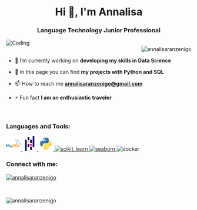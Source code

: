 <h1 align="center">Hi 👋, I'm Annalisa</h1>
<h3 align="center"> Language Technology Junior Professional</h3>

<img align="left" alt="Coding" width="400" src="https://i.pinimg.com/originals/e7/26/c7/e726c74ac081eed50feee1433d12c998.gif">

<p align="right"> <img src="https://komarev.com/ghpvc/?username=annalisaranzenigo&label=Profile%20views&color=0e75b6&style=flat" alt="annalisaranzenigo" /> </p>

- 🔭 I’m currently working on **developing my skills in Data Science**

- 🌱 In this page you can find **my projects with Python and SQL**

- 📫 How to reach me **annalisaranzenigo@gmail.com**

- ⚡ Fun fact **I am an enthusiastic traveler**

<br/>

<h3 align="left">Languages and Tools:</h3>
<p align="left"> <a href="https://www.mysql.com/" target="_blank" rel="noreferrer"> <img src="https://raw.githubusercontent.com/devicons/devicon/master/icons/mysql/mysql-original-wordmark.svg" alt="mysql" width="40" height="40"/> </a> <a href="https://pandas.pydata.org/" target="_blank" rel="noreferrer"> <img src="https://raw.githubusercontent.com/devicons/devicon/2ae2a900d2f041da66e950e4d48052658d850630/icons/pandas/pandas-original.svg" alt="pandas" width="40" height="40"/> </a> <a href="https://www.python.org" target="_blank" rel="noreferrer"> <img src="https://raw.githubusercontent.com/devicons/devicon/master/icons/python/python-original.svg" alt="python" width="40" height="40"/> </a> <a href="https://scikit-learn.org/" target="_blank" rel="noreferrer"> <img src="https://upload.wikimedia.org/wikipedia/commons/0/05/Scikit_learn_logo_small.svg" alt="scikit_learn" width="40" height="40"/> </a> <a href="https://seaborn.pydata.org/" target="_blank" rel="noreferrer"> <img src="https://seaborn.pydata.org/_images/logo-mark-lightbg.svg" alt="seaborn" width="40" height="40"/> </a> <img src="http://www.w3.org/2000/svg" alt="docker" width="40" height="40"/> </a></p>


<h3 align="left">Connect with me:</h3>
<p align="left">
<a href="https://www.linkedin.com/in/annalisa-ranzenigo/" target="blank"><img align="center" src="https://raw.githubusercontent.com/rahuldkjain/github-profile-readme-generator/master/src/images/icons/Social/linked-in-alt.svg" alt="annalisaranzenigo" height="30" width="40" /></a>
</p>

<br/>

<p><img align="center" src="https://github-readme-streak-stats.herokuapp.com/?user=annalisaranzenigo&" alt="annalisaranzenigo" /></p>


